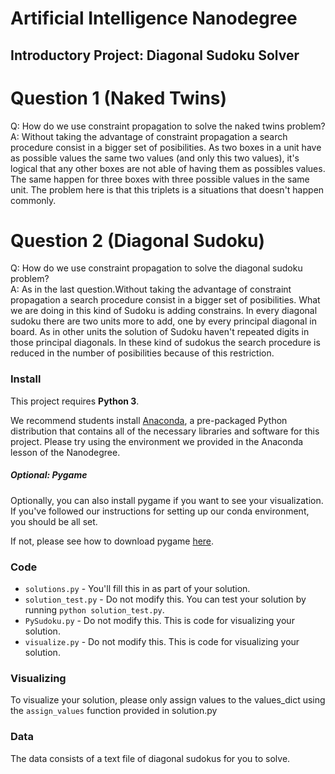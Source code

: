 # Artificial Intelligence Nanodegree
## Introductory Project: Diagonal Sudoku Solver

# Question 1 (Naked Twins)
Q: How do we use constraint propagation to solve the naked twins problem?  
A: Without taking the advantage of constraint propagation a search procedure consist in a bigger set of posibilities.
As two boxes in a unit have as possible values the same two values (and only this two values), it's logical that any other boxes are not able of having them as possibles values.
The same happen for three boxes with three possible values in the same unit. The problem here is that this triplets is a situations that doesn't happen commonly.

# Question 2 (Diagonal Sudoku)
Q: How do we use constraint propagation to solve the diagonal sudoku problem?  
A: As in the last question.Without taking the advantage of constraint propagation a search procedure consist in a bigger set of posibilities.
What we are doing in this kind of Sudoku is adding constrains. In every diagonal sudoku there are two units more to add, one by every principal diagonal in board.
As in other units the solution of Sudoku haven't repeated digits in those principal diagonals.
In these kind of sudokus the search procedure is reduced in the number of posibilities because  of this restriction.

### Install

This project requires **Python 3**.

We recommend students install [Anaconda](https://www.continuum.io/downloads), a pre-packaged Python distribution that contains all of the necessary libraries and software for this project. 
Please try using the environment we provided in the Anaconda lesson of the Nanodegree.

##### Optional: Pygame

Optionally, you can also install pygame if you want to see your visualization. If you've followed our instructions for setting up our conda environment, you should be all set.

If not, please see how to download pygame [here](http://www.pygame.org/download.shtml).

### Code

* `solutions.py` - You'll fill this in as part of your solution.
* `solution_test.py` - Do not modify this. You can test your solution by running `python solution_test.py`.
* `PySudoku.py` - Do not modify this. This is code for visualizing your solution.
* `visualize.py` - Do not modify this. This is code for visualizing your solution.

### Visualizing

To visualize your solution, please only assign values to the values_dict using the ```assign_values``` function provided in solution.py

### Data

The data consists of a text file of diagonal sudokus for you to solve.